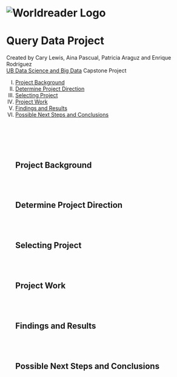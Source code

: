 # ![Worldreader Logo](https://comms.worldreader.org/wp-content/themes/worldreader/assets/images/logo.png) 
# Query Data Project 


Created by Cary Lewis, Aina Pascual, Patricia Araguz and Enrique Rodríguez
<br>
<a href="http://www.ub.edu/datascience/postgraduate/">UB Data Science and Big Data</a> Capstone Project

<ol type="I">
<li><a href="#projectbackground">Project Background</a></li>
<li><a href="#projectdirection">Determine Project Direction</a></li>
<li><a href="#projectselect">Selecting Project</a></li>
<li><a href="#projectwork">Project Work</a></li>
<li><a href="#projectresults">Findings and Results</a></li>
<li><a href="#projectnextsteps">Possible Next Steps and Conclusions</a></li>

<br><br><br><br>

<h2><a id="projectbackground">Project Background</a></h2>
<br><br>
<h2><a id="projectdirection">Determine Project Direction</a></h2>
<br><br>
<h2><a id="projectselect">Selecting Project</a></h2>
<br><br>
<h2><a id="projectwork">Project Work</a></h2>
<br><br>
<h2><a id="projectresults">Findings and Results</a></h2>
<br><br>
<h2><a id="projectnextsteps">Possible Next Steps and Conclusions</a></h2>
